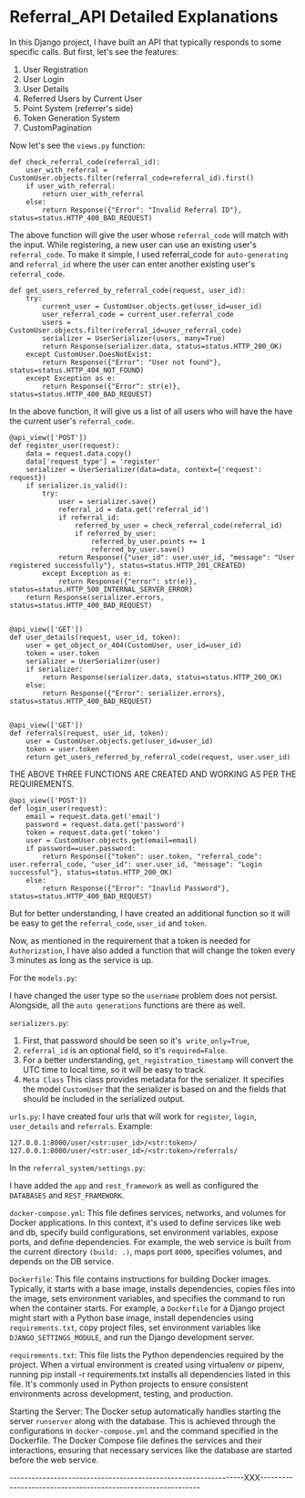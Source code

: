 # Referral_API Detailed Explanations


In this Django project, I have built an API that typically responds to some specific calls. But first, let's see the features:


1. User Registration
2. User Login
3. User Details
4. Referred Users by Current User
5. Point System (referrer's side)
6. Token Generation System
7. CustomPagination


Now let's see the ```views.py``` function:


```
def check_referral_code(referral_id):
    user_with_referral = CustomUser.objects.filter(referral_code=referral_id).first()
    if user_with_referral:
        return user_with_referral
    else:
        return Response({"Error": "Invalid Referral ID"}, status=status.HTTP_400_BAD_REQUEST)
```
The above function will give the user whose ```referral_code``` will match with the input. While registering, a new user can use an existing user's ```referral_code```. To make it simple, I used referral_code for ```auto-generating``` and ```referral_id``` where the user can enter another existing user's ```referral_code```.


```
def get_users_referred_by_referral_code(request, user_id):
    try:
        current_user = CustomUser.objects.get(user_id=user_id)
        user_referral_code = current_user.referral_code
        users = CustomUser.objects.filter(referral_id=user_referral_code)
        serializer = UserSerializer(users, many=True)
        return Response(serializer.data, status=status.HTTP_200_OK)
    except CustomUser.DoesNotExist:
        return Response({"Error": "User not found"}, status=status.HTTP_404_NOT_FOUND)
    except Exception as e:
        return Response({"Error": str(e)}, status=status.HTTP_400_BAD_REQUEST)
```
In the above function, it will give us a list of all users who will have the have the current user's ```referral_code```.


```
@api_view(['POST'])
def register_user(request):
    data = request.data.copy()
    data['request_type'] = 'register'
    serializer = UserSerializer(data=data, context={'request': request})
    if serializer.is_valid():
        try:
            user = serializer.save()
            referral_id = data.get('referral_id')
            if referral_id:
                referred_by_user = check_referral_code(referral_id)
                if referred_by_user:
                    referred_by_user.points += 1
                    referred_by_user.save()
            return Response({"user_id": user.user_id, "message": "User registered successfully"}, status=status.HTTP_201_CREATED)
        except Exception as e:
            return Response({"error": str(e)}, status=status.HTTP_500_INTERNAL_SERVER_ERROR)
    return Response(serializer.errors, status=status.HTTP_400_BAD_REQUEST)


@api_view(['GET'])
def user_details(request, user_id, token):
    user = get_object_or_404(CustomUser, user_id=user_id)
    token = user.token
    serializer = UserSerializer(user)
    if serializer:
        return Response(serializer.data, status=status.HTTP_200_OK)
    else:
        return Response({"Error": serializer.errors}, status=status.HTTP_400_BAD_REQUEST)


@api_view(['GET'])
def referrals(request, user_id, token):
    user = CustomUser.objects.get(user_id=user_id)
    token = user.token
    return get_users_referred_by_referral_code(request, user.user_id)
```


THE ABOVE THREE FUNCTIONS ARE CREATED AND WORKING AS PER THE REQUIREMENTS.


```
@api_view(['POST'])
def login_user(request):
    email = request.data.get('email')
    password = request.data.get('password')
    token = request.data.get('token')
    user = CustomUser.objects.get(email=email)
    if password==user.password:
        return Response({"token": user.token, "referral_code": user.referral_code, "user_id": user.user_id, "message": "Login successful"}, status=status.HTTP_200_OK)
    else:
        return Response({"Error": "Inavlid Password"}, status=status.HTTP_400_BAD_REQUEST)
```
But for better understanding, I have created an additional function so it will be easy to get the ```referral_code```, ```user_id``` and ```token```.


Now, as mentioned in the requirement that a token is needed for ```Authorization```, I have also added a function that will change the token every 3 minutes as long as the service is up.


For the ```models.py```:


I have changed the user type so the ```username``` problem does not persist.
Alongside, all the ```auto generations``` functions are there as well.


```serializers.py```:
1. First, that password should be seen so it's  ```write_only=True```,
2. ```referral_id``` is an optional field, so it's ```required=False```.
3. For a better understanding, ```get_registration_timestamp``` will convert the UTC time to local time, so it will be easy to track.
4. ```Meta Class``` This class provides metadata for the serializer. It specifies the model ```CustomUser``` that the serializer is based on and the fields that should be included in the serialized output.


```urls.py```:
I have created four urls that will work for ```register```, ```login```, ```user_details``` and ```referrals```.
Example:


```127.0.0.1:8000/user/<str:user_id>/<str:token>/```
```127.0.0.1:8000/user/<str:user_id>/<str:token>/referrals/```


In the ```referral_system/settings.py```:


I have added the ```app``` and ```rest_framework``` as well as configured the ```DATABASES``` and ```REST_FRAMEWORK```.


```docker-compose.yml```:
This file defines services, networks, and volumes for Docker applications.
In this context, it's used to define services like web and db, specify build configurations, set environment variables, expose ports, and define dependencies.
For example, the web service is built from the current directory ```(build: .)```, maps port ```8000```, specifies volumes, and depends on the DB service.


```Dockerfile```:
This file contains instructions for building Docker images.
Typically, it starts with a base image, installs dependencies, copies files into the image, sets environment variables, and specifies the command to run when the container starts.
For example, a ```Dockerfile``` for a Django project might start with a Python base image, install dependencies using ```requirements.txt```, copy project files, set environment variables like ```DJANGO_SETTINGS_MODULE```, and run the Django development server.


```requirements.txt```:
This file lists the Python dependencies required by the project.
When a virtual environment is created using virtualenv or pipenv, running pip install -r requirements.txt installs all dependencies listed in this file.
It's commonly used in Python projects to ensure consistent environments across development, testing, and production.


Starting the Server:
The Docker setup automatically handles starting the server ```runserver``` along with the database.
This is achieved through the configurations in ```docker-compose.yml``` and the command specified in the Dockerfile.
The Docker Compose file defines the services and their interactions, ensuring that necessary services like the database are started before the web service.


----------------------------------------------------------------XXX-------------------------------------------------------------
